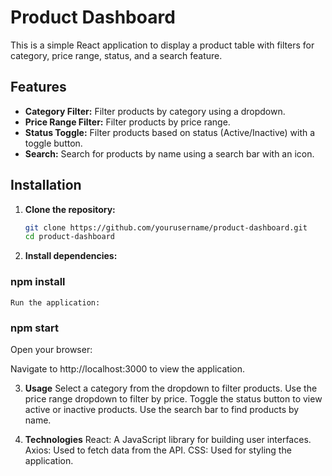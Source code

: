 # Product Dashboard

This is a simple React application to display a product table with filters for category, price range, status, and a search feature.

## Features

- **Category Filter:** Filter products by category using a dropdown.
- **Price Range Filter:** Filter products by price range.
- **Status Toggle:** Filter products based on status (Active/Inactive) with a toggle button.
- **Search:** Search for products by name using a search bar with an icon.

## Installation

1. **Clone the repository:**

   ```bash
   git clone https://github.com/yourusername/product-dashboard.git
   cd product-dashboard

2. **Install dependencies:**

### npm install
    Run the application:


### npm start
Open your browser:

Navigate to http://localhost:3000 to view the application.

3. **Usage**
Select a category from the dropdown to filter products.
Use the price range dropdown to filter by price.
Toggle the status button to view active or inactive products.
Use the search bar to find products by name.

4. **Technologies**
React: A JavaScript library for building user interfaces.
Axios: Used to fetch data from the API.
CSS: Used for styling the application.